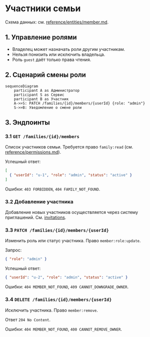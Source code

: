 # Участники семьи

Схема данных: см. [reference/entities/member.md](../../reference/entities/member.md).

## 1. Управление ролями

- Владелец может назначать роли другим участникам.
- Нельзя понизить или исключить владельца.
- Роль `guest` даёт только права чтения.

## 2. Сценарий смены роли

```mermaid
sequenceDiagram
    participant A as Администратор
    participant S as Сервис
    participant B as Участник
    A->>S: PATCH /families/{id}/members/{userId} {role: "admin"}
    S->>B: Уведомление о смене роли
```

## 3. Эндпоинты

### 3.1 `GET /families/{id}/members`
Список участников семьи. Требуется право `family:read` (см. [reference/permissions.md](../../reference/permissions.md)).

Успешный ответ:

```json
[
  { "userId": "u-1", "role": "admin", "status": "active" }
]
```

Ошибки: `403 FORBIDDEN`, `404 FAMILY_NOT_FOUND`.

### 3.2 Добавление участника
Добавление новых участников осуществляется через систему приглашений. См. [invitations](./invitations.md).

### 3.3 `PATCH /families/{id}/members/{userId}`
Изменить роль или статус участника. Право `member:role:update`.

Запрос:

```json
{ "role": "admin" }
```

Успешный ответ:

```json
{ "userId": "u-2", "role": "admin", "status": "active" }
```

Ошибки: `404 MEMBER_NOT_FOUND`, `409 CANNOT_DOWNGRADE_OWNER`.

### 3.4 `DELETE /families/{id}/members/{userId}`
Исключить участника. Право `member:remove`.

Ответ `204 No Content`.

Ошибки: `404 MEMBER_NOT_FOUND`, `400 CANNOT_REMOVE_OWNER`.

